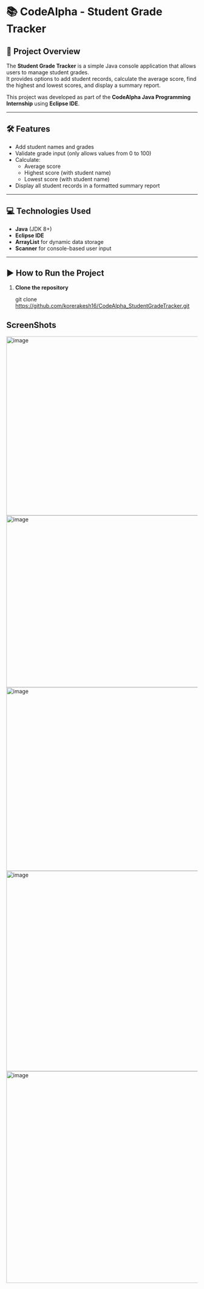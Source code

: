 # 📚 CodeAlpha - Student Grade Tracker

## 📌 Project Overview
The **Student Grade Tracker** is a simple Java console application that allows users to manage student grades.  
It provides options to add student records, calculate the average score, find the highest and lowest scores, and display a summary report.  

This project was developed as part of the **CodeAlpha Java Programming Internship** using **Eclipse IDE**.

---

## 🛠 Features
- Add student names and grades
- Validate grade input (only allows values from 0 to 100)
- Calculate:
  - Average score
  - Highest score (with student name)
  - Lowest score (with student name)
- Display all student records in a formatted summary report

---

## 💻 Technologies Used
- **Java** (JDK 8+)
- **Eclipse IDE**
- **ArrayList** for dynamic data storage
- **Scanner** for console-based user input

---

## ▶ How to Run the Project
1. **Clone the repository**

   git clone https://github.com/korerakesh16/CodeAlpha_StudentGradeTracker.git

## ScreenShots

<img width="1038" height="471" alt="image" src="https://github.com/user-attachments/assets/738f1af1-d383-4d94-8e58-7189731aad71" />

<img width="1096" height="452" alt="image" src="https://github.com/user-attachments/assets/a22a6a7b-562b-47f1-84e9-3f66b4891409" />

<img width="1200" height="483" alt="image" src="https://github.com/user-attachments/assets/5eec3f16-7da8-4857-8d9d-0177377fdee5" />

<img width="1377" height="527" alt="image" src="https://github.com/user-attachments/assets/f702c0c3-e3c2-449f-bc72-13dad232cdfd" />

<img width="1266" height="557" alt="image" src="https://github.com/user-attachments/assets/72b00f71-99b2-49e4-9d39-d98fa90a5682" />
